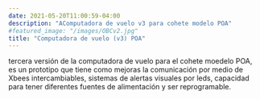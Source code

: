 ```yaml
---
date: 2021-05-20T11:00:59-04:00
description: "AComputadora de vuelo v3 para cohete modelo POA"
#featured_image: "/images/OBCv2.jpg"
title: "Computadora de vuelo (v3) POA"
---
```


tercera versión de la computadora de vuelo para el cohete moedelo POA, es un prototipo que tiene como mejoras la comunicación por medio de Xbees intercambiables, sistemas de alertas visuales por leds, capacidad para tener diferentes fuentes de alimentación y ser reprogramable.
